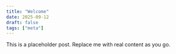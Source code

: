 ```yaml
---
title: "Welcome"
date: 2025-09-12
draft: false
tags: ["meta"]
---
```

This is a placeholder post. Replace me with real content as you go.
